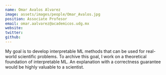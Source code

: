 ```yaml
---
name: Omar Avalos Alvarez
image: assets/images/people/Omar_Avalos.jpg
position: Associate Profesor
email: omar.aalvarez@academicos.udg.mx
website: 
twitter: 
github: 
---
```


My goal is to develop interpretable ML methods that can be used for real-world
scientific problems. To archive this goal, I work on a theoretical foundation of
interpretable ML. An explanation with a correctness guarantee would be highly
valuable to a scientist.
